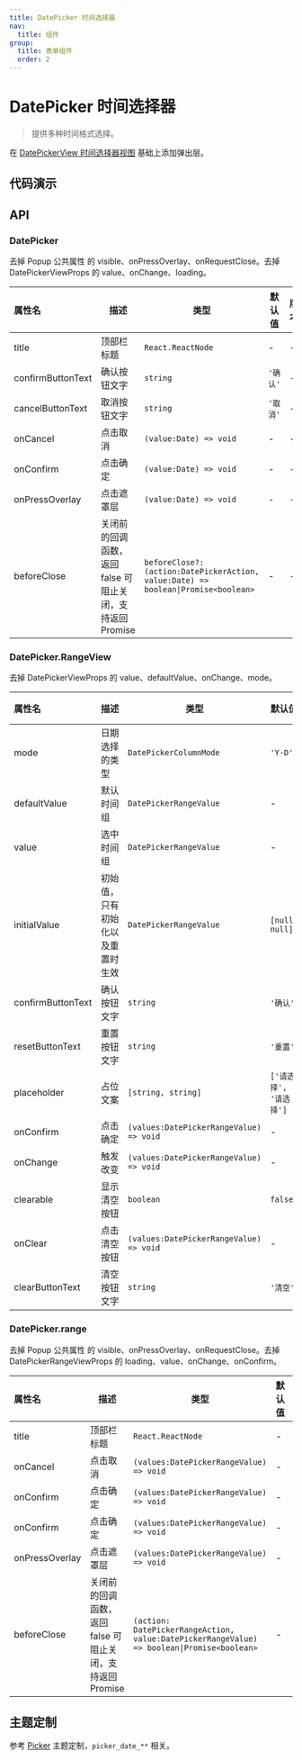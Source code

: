 ```yaml
---
title: DatePicker 时间选择器
nav:
  title: 组件
group:
  title: 表单组件
  order: 2
---
```


# DatePicker 时间选择器

> 提供多种时间格式选择。

在 [DatePickerView 时间选择器视图](./date-picker-view) 基础上添加弹出层。

## 代码演示

<code src="./__fixtures__/single.tsx"></code>

<code src="./__fixtures__/range-view.tsx"></code>

<code src="./__fixtures__/range.tsx"></code>

## API

### DatePicker

去掉 Popup 公共属性 的 visible、onPressOverlay、onRequestClose。去掉 DatePickerViewProps 的 value、onChange、loading。

| 属性名            | 描述                                                      | 类型                                                                               | 默认值   | 版本 |
| :---------------- | --------------------------------------------------------- | ---------------------------------------------------------------------------------- | -------- | ---- |
| title             | 顶部栏标题                                                | `React.ReactNode`                                                                  | -        | -    |
| confirmButtonText | 确认按钮文字                                              | `string`                                                                           | `'确认'` | -    |
| cancelButtonText  | 取消按钮文字                                              | `string`                                                                           | `'取消'` | -    |
| onCancel          | 点击取消                                                  | `(value:Date) => void`                                                             | -        | -    |
| onConfirm         | 点击确定                                                  | `(value:Date) => void`                                                             | -        | -    |
| onPressOverlay    | 点击遮罩层                                                | `(value:Date) => void`                                                             | -        | -    |
| beforeClose       | 关闭前的回调函数，返回 false 可阻止关闭，支持返回 Promise | `beforeClose?: (action:DatePickerAction, value:Date) => boolean\|Promise<boolean>` | -        | -    |

### DatePicker.RangeView

去掉 DatePickerViewProps 的 value、defaultValue、onChange、mode。

| 属性名            | 描述                             | 类型                                    | 默认值                 | 版本 |
| :---------------- | -------------------------------- | --------------------------------------- | ---------------------- | ---- |
| mode              | 日期选择的类型                   | `DatePickerColumnMode`                  | `'Y-D'`                | -    |
| defaultValue      | 默认时间组                       | `DatePickerRangeValue`                  | -                      | -    |
| value             | 选中时间组                       | `DatePickerRangeValue`                  | -                      | -    |
| initialValue      | 初始值，只有初始化以及重置时生效 | `DatePickerRangeValue`                  | `[null, null]`         | -    |
| confirmButtonText | 确认按钮文字                     | `string`                                | `'确认'`               | -    |
| resetButtonText   | 重置按钮文字                     | `string`                                | `'重置'`               | -    |
| placeholder       | 占位文案                         | `[string, string]`                      | `['请选择', '请选择']` | -    |
| onConfirm         | 点击确定                         | `(values:DatePickerRangeValue) => void` | -                      | -    |
| onChange          | 触发改变                         | `(values:DatePickerRangeValue) => void` | -                      | -    |
| clearable         | 显示清空按钮                     | `boolean`                               | `false`                | -    |
| onClear           | 点击清空按钮                     | `(values:DatePickerRangeValue) => void` | -                      | -    |
| clearButtonText   | 清空按钮文字                     | `string`                                | `'清空'`               | -    |

### DatePicker.range

去掉 Popup 公共属性 的 visible、onPressOverlay、onRequestClose。去掉 DatePickerRangeViewProps 的 loading、value、onChange、onConfirm。

| 属性名         | 描述                                                      | 类型                                                                                       | 默认值 | 版本 |
| :------------- | --------------------------------------------------------- | ------------------------------------------------------------------------------------------ | ------ | ---- |
| title          | 顶部栏标题                                                | `React.ReactNode`                                                                          | -      | -    |
| onCancel       | 点击取消                                                  | `(values:DatePickerRangeValue) => void`                                                    | -      | -    |
| onConfirm      | 点击确定                                                  | `(values:DatePickerRangeValue) => void`                                                    | -      | -    |
| onConfirm      | 点击确定                                                  | `(values:DatePickerRangeValue) => void`                                                    | -      | -    |
| onPressOverlay | 点击遮罩层                                                | `(values:DatePickerRangeValue) => void`                                                    | -      | -    |
| beforeClose    | 关闭前的回调函数，返回 false 可阻止关闭，支持返回 Promise | `(action: DatePickerRangeAction, value:DatePickerRangeValue) => boolean\|Promise<boolean>` | -      | -    |

## 主题定制

参考 [Picker](./picker) 主题定制，`picker_date_**` 相关。
